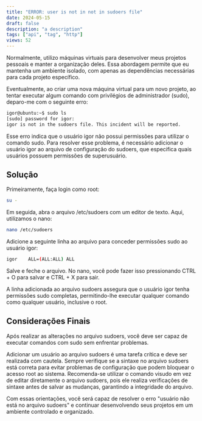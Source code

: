 ```yaml
---
title: "ERROR: user is not in not in sudoers file"
date: 2024-05-15
draft: false
description: "a description"
tags: ["api", "tag", "http"]
views: 52
---
```


Normalmente, utilizo máquinas virtuais para desenvolver meus projetos pessoais e manter a organização deles. Essa abordagem permite que eu mantenha um ambiente isolado, com apenas as dependências necessárias para cada projeto específico.

Eventualmente, ao criar uma nova máquina virtual para um novo projeto, ao tentar executar algum comando com privilégios de administrador (sudo), deparo-me com o seguinte erro:

```sh
igor@ubuntu:~$ sudo ls
[sudo] password for igor:
igor is not in the sudoers file. This incident will be reported.
```

Esse erro indica que o usuário igor não possui permissões para utilizar o comando sudo. Para resolver esse problema, é necessário adicionar o usuário igor ao arquivo de configuração do sudoers, que especifica quais usuários possuem permissões de superusuário.

## Solução

Primeiramente, faça login como root:

```sh
su -
```

Em seguida, abra o arquivo /etc/sudoers com um editor de texto. Aqui, utilizamos o nano:

```sh
nano /etc/sudoers
```

Adicione a seguinte linha ao arquivo para conceder permissões sudo ao usuário igor:

```sh
igor    ALL=(ALL:ALL) ALL
```

Salve e feche o arquivo. No nano, você pode fazer isso pressionando CTRL + O para salvar e CTRL + X para sair.

A linha adicionada ao arquivo sudoers assegura que o usuário igor tenha permissões sudo completas, permitindo-lhe executar qualquer comando como qualquer usuário, inclusive o root.


## Considerações Finais
Após realizar as alterações no arquivo sudoers, você deve ser capaz de executar comandos com sudo sem enfrentar problemas.

Adicionar um usuário ao arquivo sudoers é uma tarefa crítica e deve ser realizada com cautela. Sempre verifique se a sintaxe no arquivo sudoers está correta para evitar problemas de configuração que podem bloquear o acesso root ao sistema. Recomenda-se utilizar o comando visudo em vez de editar diretamente o arquivo sudoers, pois ele realiza verificações de sintaxe antes de salvar as mudanças, garantindo a integridade do arquivo.

Com essas orientações, você será capaz de resolver o erro "usuário não está no arquivo sudoers" e continuar desenvolvendo seus projetos em um ambiente controlado e organizado.
